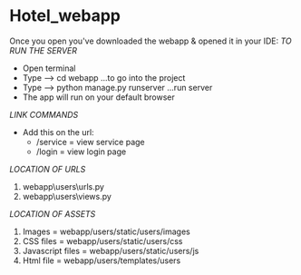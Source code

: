 # Hotel_webapp

Once you open you've downloaded the webapp & opened it in your IDE:
  *TO RUN THE SERVER*
  - Open terminal
  - Type -->  cd webapp ...to go into the project
  - Type --> python manage.py runserver ...run server
  - The app will run on your default browser
  
  
  *LINK COMMANDS*
  - Add this on the url:
      - /service = view service page
      - /login = view login page


  *LOCATION OF URLS*
  1. webapp\users\urls.py
  2. webapp\users\views.py


  *LOCATION OF ASSETS*
  1. Images = webapp/users/static/users/images
  2. CSS files = webapp/users/static/users/css
  3. Javascript files = webapp/users/static/users/js
  4. Html file = webapp/users/templates/users
